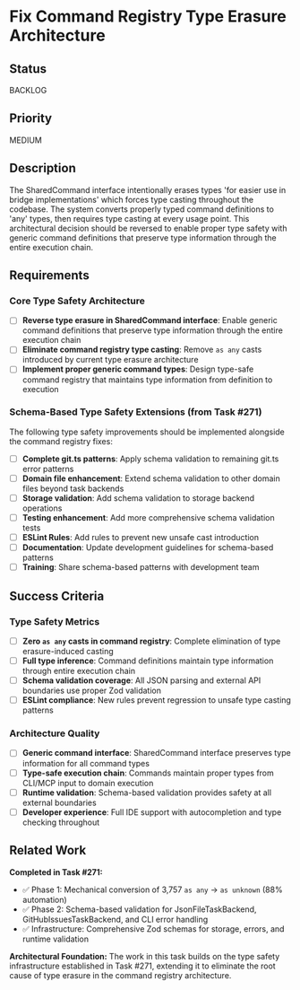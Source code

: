 # Fix Command Registry Type Erasure Architecture

## Status

BACKLOG

## Priority

MEDIUM

## Description

The SharedCommand interface intentionally erases types 'for easier use in bridge implementations' which forces type casting throughout the codebase. The system converts properly typed command definitions to 'any' types, then requires type casting at every usage point. This architectural decision should be reversed to enable proper type safety with generic command definitions that preserve type information through the entire execution chain.

## Requirements

### Core Type Safety Architecture
- [ ] **Reverse type erasure in SharedCommand interface**: Enable generic command definitions that preserve type information through the entire execution chain
- [ ] **Eliminate command registry type casting**: Remove `as any` casts introduced by current type erasure architecture
- [ ] **Implement proper generic command types**: Design type-safe command registry that maintains type information from definition to execution

### Schema-Based Type Safety Extensions (from Task #271)
The following type safety improvements should be implemented alongside the command registry fixes:

- [ ] **Complete git.ts patterns**: Apply schema validation to remaining git.ts error patterns
- [ ] **Domain file enhancement**: Extend schema validation to other domain files beyond task backends
- [ ] **Storage validation**: Add schema validation to storage backend operations
- [ ] **Testing enhancement**: Add more comprehensive schema validation tests
- [ ] **ESLint Rules**: Add rules to prevent new unsafe cast introduction
- [ ] **Documentation**: Update development guidelines for schema-based patterns
- [ ] **Training**: Share schema-based patterns with development team

## Success Criteria

### Type Safety Metrics
- [ ] **Zero `as any` casts in command registry**: Complete elimination of type erasure-induced casting
- [ ] **Full type inference**: Command definitions maintain type information through entire execution chain
- [ ] **Schema validation coverage**: All JSON parsing and external API boundaries use proper Zod validation
- [ ] **ESLint compliance**: New rules prevent regression to unsafe type casting patterns

### Architecture Quality
- [ ] **Generic command interface**: SharedCommand interface preserves type information for all command types
- [ ] **Type-safe execution chain**: Commands maintain proper types from CLI/MCP input to domain execution
- [ ] **Runtime validation**: Schema-based validation provides safety at all external boundaries
- [ ] **Developer experience**: Full IDE support with autocompletion and type checking throughout

## Related Work

**Completed in Task #271:**
- ✅ Phase 1: Mechanical conversion of 3,757 `as any` → `as unknown` (88% automation)
- ✅ Phase 2: Schema-based validation for JsonFileTaskBackend, GitHubIssuesTaskBackend, and CLI error handling
- ✅ Infrastructure: Comprehensive Zod schemas for storage, errors, and runtime validation

**Architectural Foundation:**
The work in this task builds on the type safety infrastructure established in Task #271, extending it to eliminate the root cause of type erasure in the command registry architecture.
